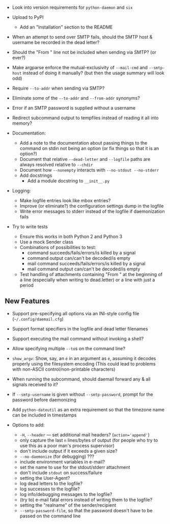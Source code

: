 - Look into version requirements for `python-daemon` and `six`
- Upload to PyPI
    - Add an "Installation" section to the README
- When an attempt to send over SMTP fails, should the SMTP host & username be
  recorded in the dead letter?
- Should the "From " line not be included when sending via SMTP? (or ever?)
- Make argparse enforce the mutual-exclusivity of `--mail-cmd` and
  `--smtp-host` instead of doing it manually?  (but then the usage summary will
  look odd)
- Require `--to-addr` when sending via SMTP?
- Eliminate some of the `--to-addr` and `--from-addr` synonyms?
- Error if an SMTP password is supplied without a username
- Redirect subcommand output to tempfiles instead of reading it all into
  memory?

- Documentation:
    - Add a note to the documentation about passing things to the command on
      stdin not being an option (or fix things so that it is an option?)
    - Document that relative `--dead-letter` and `--logfile` paths are always
      resolved relative to `--chdir`
    - Document how `--nonempty` interacts with `--no-stdout --no-stderr`
    - Add docstrings
        - Add a module docstring to `__init__.py`

- Logging:
    - Make logfile entries look like mbox entries?
    - Improve (or eliminate?) the configuration settings dump in the logfile
    - Write error messages to stderr instead of the logfile if daemonization
      fails

- Try to write tests
    - Ensure this works in both Python 2 and Python 3
    - Use a mock Sender class
    - Combinations of possibilities to test:
        - command succeeds/fails/errors/is killed by a signal
        - command output can/can't be decoded/is empty
        - mail command succeeds/fails/errors/is killed by a signal
        - mail command output can/can't be decoded/is empty
    - Test handling of attachments containing "From " at the beginning of a
      line (especially when writing to dead.letter) or a line with just a
      period

New Features
------------
- Support pre-specifying all options via an INI-style config file
  (`~/.config/daemail.cfg`)
- Support format specifiers in the logfile and dead letter filenames
- Support executing the mail command without invoking a shell?
- Allow specifying multiple `--to`s on the command line?
- `show_argv`: Show, say, an `é` in an argument as `é`, assuming it decodes
  properly using the filesystem encoding (This could lead to problems with
  non-ASCII control/non-printable characters)
- When running the subcommand, should daemail forward any & all signals
  received to it?
- If `--smtp-username` is given without `--smtp-password`, prompt for the
  password before daemonizing
- Add `python-dateutil` as an extra requirement so that the timezone name can
  be included in timestamps

- Options to add:
    - `-H`, `--header` — set additional mail headers? (`action='append'`)
    - only capture the last `n` lines/bytes of output (for people who try to
      use this as a poor man's process supervisor)
    - don't include output if it exceeds a given size?
    - `--no-daemonize` (for debugging) ???
    - include environment variables in e-mail?
    - set the name to use for the stdout/stderr attachment
    - don't include `stdout` on success/failure
    - setting the User-Agent?
    - log dead letters to the logfile?
    - log successes to the logfile?
    - log info/debugging messages to the logfile?
    - (try to) e-mail fatal errors instead of writing them to the logfile?
    - setting the "realname" of the sender/recipient
    - `--smtp-password-file`, so that the password doesn't have to be passed on
      the command line
